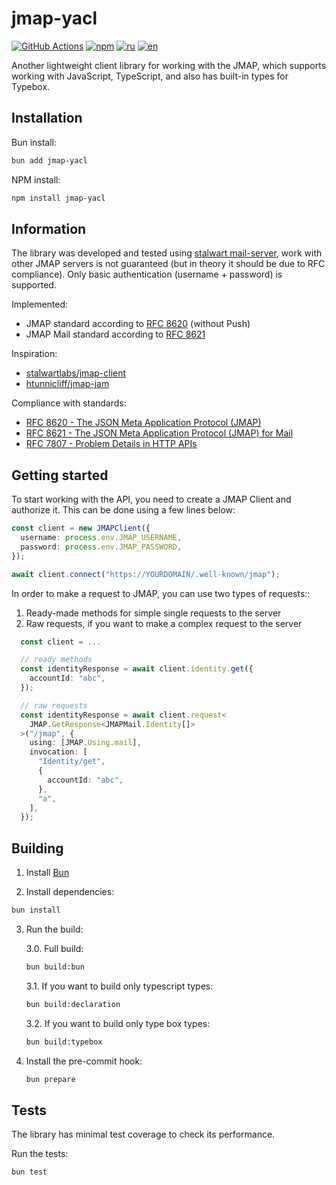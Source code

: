 # jmap-yacl

[![GitHub Actions](https://github.com/ilyhalight/jmap-yacl/actions/workflows/ci.yml/badge.svg)](https://github.com/ilyhalight/jmap-yacl/actions/workflows/ci.yml)
[![npm](https://img.shields.io/bundlejs/size/jmap-yacl)](https://www.npmjs.com/package/jmap-yacl)
[![ru](https://img.shields.io/badge/%D1%8F%D0%B7%D1%8B%D0%BA-%D0%A0%D1%83%D1%81%D1%81%D0%BA%D0%B8%D0%B9%20%F0%9F%87%B7%F0%9F%87%BA-white)](README-RU.md)
[![en](https://img.shields.io/badge/lang-English%20%F0%9F%87%AC%F0%9F%87%A7-white)](README.md)

Another lightweight client library for working with the JMAP, which supports working with JavaScript, TypeScript, and also has built-in types for Typebox.

## Installation

Bun install:

```bash
bun add jmap-yacl
```

NPM install:

```bash
npm install jmap-yacl
```

## Information

The library was developed and tested using [stalwart mail-server](https://github.com/stalwartlabs/mail-server), work with other JMAP servers is not guaranteed (but in theory it should be due to RFC compliance). Only basic authentication (username + password) is supported.

Implemented:

- JMAP standard according to [RFC 8620](https://datatracker.ietf.org/doc/rfc8620/) (without Push)
- JMAP Mail standard according to [RFC 8621](https://datatracker.ietf.org/doc/rfc8621/)

Inspiration:

- [stalwartlabs/jmap-client](https://github.com/stalwartlabs/jmap-client)
- [htunnicliff/jmap-jam](https://github.com/htunnicliff/jmap-jam)

Compliance with standards:

- [RFC 8620 - The JSON Meta Application Protocol (JMAP)](https://datatracker.ietf.org/doc/rfc8620/)
- [RFC 8621 - The JSON Meta Application Protocol (JMAP) for Mail](https://datatracker.ietf.org/doc/html/rfc8621)
- [RFC 7807 - Problem Details in HTTP APIs](https://datatracker.ietf.org/doc/rfc7807/)

## Getting started

To start working with the API, you need to create a JMAP Client and authorize it. This can be done using a few lines below:

```ts
const client = new JMAPClient({
  username: process.env.JMAP_USERNAME,
  password: process.env.JMAP_PASSWORD,
});

await client.connect("https://YOURDOMAIN/.well-known/jmap");
```

In order to make a request to JMAP, you can use two types of requests::

1. Ready-made methods for simple single requests to the server
2. Raw requests, if you want to make a complex request to the server

```ts
  const client = ...

  // ready methods
  const identityResponse = await client.identity.get({
    accountId: "abc",
  });

  // raw requests
  const identityResponse = await client.request<
    JMAP.GetResponse<JMAPMail.Identity[]>
  >("/jmap", {
    using: [JMAP.Using.mail],
    invocation: [
      "Identity/get",
      {
        accountId: "abc",
      },
      "a",
    ],
  });
```

## Building

1. Install [Bun](https://bun.sh/)

2. Install dependencies:

```bash
bun install
```

3. Run the build:

   3.0. Full build:

   ```bash
   bun build:bun
   ```

   3.1. If you want to build only typescript types:

   ```bash
   bun build:declaration
   ```

   3.2. If you want to build only type box types:

   ```bash
   bun build:typebox
   ```

4. Install the pre-commit hook:
   ```bash
   bun prepare
   ```

## Tests

The library has minimal test coverage to check its performance.

Run the tests:

```bash
bun test
```
